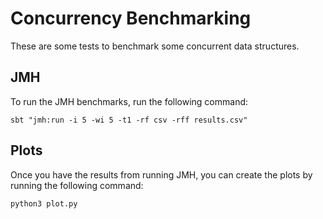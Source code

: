 # Concurrency Benchmarking
These are some tests to benchmark some concurrent data structures.

## JMH
To run the JMH benchmarks, run the following command:

```
sbt "jmh:run -i 5 -wi 5 -t1 -rf csv -rff results.csv"
```

## Plots
Once you have the results from running JMH, you can create the plots  by running the following command:

```
python3 plot.py
```
